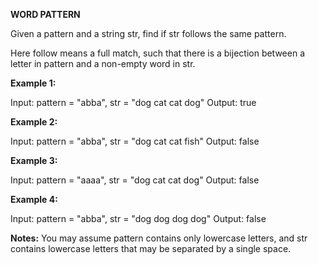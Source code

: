 **WORD PATTERN**

Given a pattern and a string str, find if str follows the same pattern.

Here follow means a full match, such that there is a bijection between a letter in pattern and a non-empty word in str.

**Example 1:**

Input: pattern = "abba", str = "dog cat cat dog"
Output: true

**Example 2:**

Input: pattern = "abba", str = "dog cat cat fish"
Output: false

**Example 3:**

Input: pattern = "aaaa", str = "dog cat cat dog"
Output: false

**Example 4:**

Input: pattern = "abba", str = "dog dog dog dog"
Output: false

**Notes:**
You may assume pattern contains only lowercase letters, and str contains lowercase letters that may be separated by a single space.
